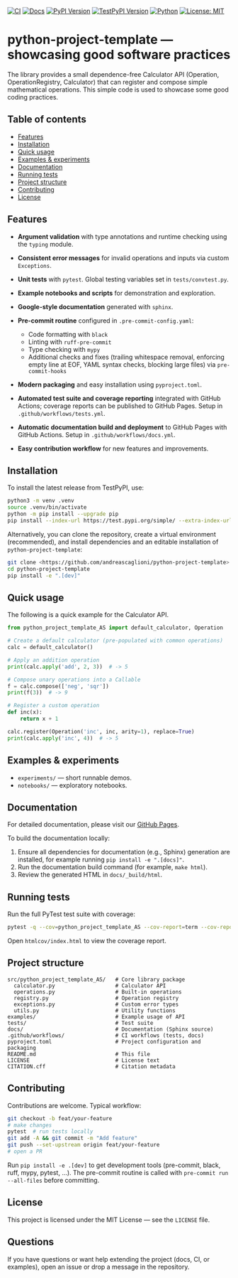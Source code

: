 [![CI](https://github.com/andreascaglioni/python-project-template/actions/workflows/tests.yml/badge.svg)](https://github.com/andreascaglioni/python-project-template/actions/workflows/tests.yml)
[![Docs](https://github.com/andreascaglioni/python-project-template/actions/workflows/docs.yml/badge.svg)](https://github.com/andreascaglioni/python-project-template/actions/workflows/docs.yml)
[![PyPI Version](https://img.shields.io/pypi/v/python-project-template.svg)](https://pypi.org/project/python-project-template-AS/)
[![TestPyPI Version](https://img.shields.io/badge/TestPyPI-latest-informational.svg)](https://test.pypi.org/project/python-project-template-AS/)
[![Python](https://img.shields.io/badge/python-3.8%2B-blue.svg)](https://www.python.org/)
[![License: MIT](https://img.shields.io/badge/License-MIT-yellow.svg)](LICENSE)



# python-project-template — showcasing good software practices
The library provides a small dependence-free Calculator API (Operation, OperationRegistry, Calculator) that can register and compose simple mathematical operations.
This simple code is used to showcase some good coding practices.

## Table of contents
- [Features](#features)
- [Installation](#installation)
- [Quick usage](#quick-usage)
- [Examples & experiments](#examples--experiments)
- [Documentation](#documentation)
- [Running tests](#running-tests)
- [Project structure](#project-structure)
- [Contributing](#contributing)
- [License](#license)

## Features

- **Argument validation** with type annotations and runtime checking using the ``typing`` module.
- **Consistent error messages** for invalid operations and inputs via custom ``Exceptions``.
- **Unit tests** with ``pytest``. Global testing variables set in `tests/convtest.py`.
- **Example notebooks and scripts** for demonstration and exploration.
- **Google-style documentation** generated with ``sphinx``.
- **Pre-commit routine** configured in `.pre-commit-config.yaml`:

  - Code formatting with ``black``
  - Linting with ``ruff-pre-commit``
  - Type checking with ``mypy``
  - Additional checks and fixes (trailing whitespace removal, enforcing empty line at EOF, YAML syntax checks, blocking large files) via ``pre-commit-hooks``

- **Modern packaging** and easy installation using `pyproject.toml`.
- **Automated test suite and coverage reporting** integrated with GitHub Actions; coverage reports can be published to GitHub Pages. Setup in `.github/workflows/tests.yml`.
- **Automatic documentation build and deployment** to GitHub Pages with GitHub Actions. Setup in `.github/workflows/docs.yml`.
- **Easy contribution workflow** for new features and improvements.

## Installation

To install the latest release from TestPyPI, use:

```bash
python3 -m venv .venv
source .venv/bin/activate
python -m pip install --upgrade pip
pip install --index-url https://test.pypi.org/simple/ --extra-index-url https://pypi.org/simple python-project-template-AS
```

Alternatively, you can clone the repository, create a virtual environment (recommended), and install dependencies and an editable installation of `python-project-template`:

```bash
git clone <https://github.com/andreascaglioni/python-project-template>
cd python-project-template
pip install -e ".[dev]"
```

## Quick usage

The following is a quick example for the Calculator API.

```python
from python_project_template_AS import default_calculator, Operation

# Create a default calculator (pre-populated with common operations)
calc = default_calculator()

# Apply an addition operation
print(calc.apply('add', 2, 3))  # -> 5

# Compose unary operations into a Callable
f = calc.compose(['neg', 'sqr'])
print(f(3))  # -> 9

# Register a custom operation
def inc(x):
    return x + 1

calc.register(Operation('inc', inc, arity=1), replace=True)
print(calc.apply('inc', 4))  # -> 5
```

## Examples & experiments

- `experiments/` — short runnable demos.
- `notebooks/` — exploratory notebooks.

## Documentation

For detailed documentation, please visit our [GitHub Pages](https://andreascaglioni.github.io/your-repo-name/).

To build the documentation locally:

1. Ensure all dependencies for documentation (e.g., Sphinx) generation are installed, for example running ``pip install -e ".[docs]"``.
2. Run the documentation build command (for example, ``make html``).
3. Review the generated HTML in ``docs/_build/html``.

## Running tests

Run the full PyTest test suite with coverage:

```bash
pytest -q --cov=python_project_template_AS --cov-report=term --cov-report=html
```

Open `htmlcov/index.html` to view the coverage report.

## Project structure

```
src/python_project_template_AS/   # Core library package
  calculator.py                   # Calculator API
  operations.py                   # Built-in operations
  registry.py                     # Operation registry
  exceptions.py                   # Custom error types
  utils.py                        # Utility functions
examples/                         # Example usage of API
tests/                            # Test suite
docs/                             # Documentation (Sphinx source)
.github/workflows/                # CI workflows (tests, docs)
pyproject.toml                    # Project configuration and packaging
README.md                         # This file
LICENSE                           # License text
CITATION.cff                      # Citation metadata
```

## Contributing

Contributions are welcome. Typical workflow:

```bash
git checkout -b feat/your-feature
# make changes
pytest  # run tests locally
git add -A && git commit -m "Add feature"
git push --set-upstream origin feat/your-feature
# open a PR
```

Run `pip install -e .[dev]` to get development tools (pre-commit, black, ruff, mypy, pytest, ...).
The pre-commit routine is called with `pre-commit run --all-files` before committing.

## License

This project is licensed under the MIT License — see the `LICENSE` file.

## Questions

If you have questions or want help extending the project (docs, CI, or examples), open an issue or drop a message in the repository.
